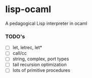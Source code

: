 # lisp-ocaml
A pedagogical Lisp interpreter in ocaml 

### TODO's
- [ ] let, letrec, let\*
- [ ] call/cc
- [ ] string, complex, port types
- [ ] tail recursion optimization
- [ ] lots of primitive procedures
